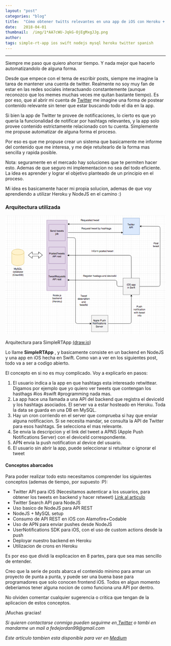 ```yaml
---
layout:	"post"
categories:	"blog"
title:	"Cómo obtener twitts relevantes en una app de iOS con Heroku + NodeJS + Swift"
date:	2018-04-01
thumbnail:	/img/1*AA7cWU-JqkG-OjEgMxgJJg.png
author:	
tags: simple-rt-app ios swift nodejs mysql heroku twitter spanish
---
```


* * *

Siempre me paso que quiero ahorrar tiempo. Y nada mejor que hacerlo
automatizandolo de alguna forma.

Desde que empece con el tema de escribir posts, siempre me imagine la tarea de
mantener una cuenta de twitter. Realmente no soy muy fan de estar en las redes
sociales interactuando constantemente (aunque reconozco que los memes muchas
veces me quitan bastante tiempo). Es por eso, que al abrir mi cuenta de
[Twitter](https://twitter.com/FedeJordan90) me imagine una forma de postear
contenido relevante sin tener que estar buscando todo el dia en la app.

Si bien la app de Twitter te provee de notificaciones, lo cierto es que yo
queria la funcionalidad de notificar por hashtags relevantes, y la app solo
provee contenido estrictamente relacionado con tu cuenta. Simplemente me
propuse automatizar de alguna forma el proceso.

Por eso es que me propuse crear un sistema que basicamente me informe del
contenido que me interesa, y me deje retuitearlo de la forma mas sencilla y
rapida posible.

Nota: seguramente en el mercado hay soluciones que te permiten hacer esto.
Ademas de que seguro mi implementacion no sea del todo eficiente. La idea es
aprender y lograr el objetivo planteado de un principio en el proceso.

Mi idea es basicamente hacer mi propia solucion, ademas de que voy aprendiendo
a utilizar Heroku y NodeJS en el camino :)

### Arquitectura utilizada

![](/img/1*AA7cWU-JqkG-OjEgMxgJJg.png)

Arquitectura para SimpleRTApp [(draw.io](https://www.draw.io/))

Lo llame **SimpleRTApp** , y basicamente consiste en un backend en NodeJS y
una app en iOS hecha en Swift. Como van a ver en los siguientes post, todo va
a ser a codigo abierto.

El concepto en si no es muy complicado. Voy a explicarlo en pasos:

  1. El usuario indica a la app en que hashtags esta interesado retwittear. Digamos por ejemplo que yo quiero ver tweets que contengan los hasthags #ios #swift #programming nada mas.
  2. La app hace una llamada a una API del backend que registra el deviceId y los hashtags asociados. El server va a estar hosteado en Heroku. Toda la data se guarda en una DB en MySQL.
  3. Hay un cron corriendo en el server que comprueba si hay que enviar alguna notificacion. Si se necesita mandar, se consulta la API de Twitter para esos hashtags. Se selecciona el mas relevante.
  4. Se envia la descripcion y el link del tweet a APNS (Apple Push Notifications Server) con el deviceId correspondiente.
  5. APN envia la push notification al device del usuario.
  6. El usuario sin abrir la app, puede seleccionar si retuitear o ignorar el tweet

#### Conceptos abarcados

Para poder realizar todo esto necesitamos comprender los siguientes conceptos
(ademas de tiempo, por supuesto :P):

  * Twitter API para iOS (Necesitamos autenticar a los usuarios, para obtener los tweets en backend y hacer retweet) [Link al articulo](https://medium.com/@federicojordn/simplertapp-authentication-y-retweet-con-twitter-api-en-ios-4829d489de74)
  * Twitter Search API para NodeJS
  * Uso basico de NodeJS para API REST
  * NodeJS + MySQL setup
  * Consumo de API REST en iOS con Alamofire+Codable
  * Uso de APN para enviar pushes desde NodeJS
  * UserNotifications SDK para iOS, con el uso de custom actions desde la push
  * Deployar nuestro backend en Heroku
  * Utilizacion de crons en Heroku

Es por eso que dividi la explicacion en 8 partes, para que sea mas sencillo de
entender.

Creo que la serie de posts abarca el contenido minimo para armar un proyecto
de punta a punta, y puede ser una buena base para programadores que solo
conocen frontend iOS. Todos en algun momento deberiamos tener alguna nocion de
como funciona una API por dentro.

No olviden comentar cualquier sugerencia o critica que tengan de la aplicacion
de estos conceptos.

¡Muchas gracias!

 _Si quieren contactarse conmigo pueden seguirme en_[
_Twitter_](http://www.twitter.com/FedeJordan90) _o tambi en mandarme un mail a
fedejordan99@gmail.com_

*Este artículo tambien esta disponible para ver en [Medium](https://medium.com/@federicojordn/c%C3%B3mo-obtener-twitts-relevantes-en-una-app-de-ios-con-heroku-nodejs-swift-4c4aca1f42b2)*
